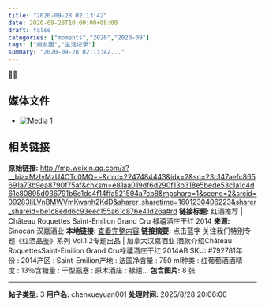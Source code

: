 ```yaml
---
title: "2020-09-28 02:13:42"
date: 2020-09-28T10:00:00+08:00
draft: false
categories: ["moments","2020","2020-09"]
tags: ["朋友圈","生活记录"]
summary: "2020-09-28 02:13:42..."
---
```


🍷🍷

## 媒体文件

- ![Media 1](/Moments/photos/2020-09-28/202009280213420.jpg)

## 相关链接

**原始链接:** http://mp.weixin.qq.com/s?__biz=MzIyMzU4OTc0MQ==&mid=2247484443&idx=2&sn=23c147aefc865691a73b9ea8790f75af&chksm=e81aa019df6d290f13b318e5bede53c1a1c4d61c80895d036791b6e1dc4f14ffa521594a7cb8&mpshare=1&scene=2&srcid=09283IjLVnBMWVmKwsnh2KdD&sharer_sharetime=1601230406223&sharer_shareid=be1c8edd6c93eec155a61c876e41d26a#rd
**链接标题:** 红酒推荐 | Château Roquettes Saint-Emilion Grand Cru  禄禧酒庄干红 2014
**来源:** Sinocan 汉嘉酒业
**本地链接:** [查看完整内容](/link_content/2020/09/2020-09-28/link_content/)
**链接摘要:** 点击蓝字 关注我们特别专题《红酒品鉴》系列 Vol.1.2专题出品 | 加拿大汉嘉酒业 酒款介绍Château RoquettesSaint-Emilion Grand Cru禄禧酒庄干红 2014AB SKU: #792781年份 : 2014产区 : Saint-Emilion产地 : 法国净含量 : 750 ml种类 : 红葡萄酒酒精度 : 13％含糖量 : 干型瓶塞 : 原木酒庄 : 禄禧...
**包含图片:** 8 张

---

**帖子类型:** 3
**用户名:** chenxueyuan001
**处理时间:** 2025/8/28 20:06:00